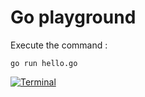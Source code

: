 Go playground
=============

Execute the command :

    go run hello.go
    
[![Terminal](https://s17.postimg.org/ev54g96ov/terminal.jpg)](https://postimg.org/image/3vjx4ng9n/)